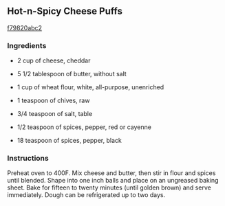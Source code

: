 ## Hot-n-Spicy Cheese Puffs

[f79820abc2](http://tastykitchen.com/recipes/appetizers-and-snacks/hot-n-spicy-cheese-puffs/)

### Ingredients

 - 2 cup of cheese, cheddar

 - 5 1/2 tablespoon of butter, without salt

 - 1 cup of wheat flour, white, all-purpose, unenriched

 - 1 teaspoon of chives, raw

 - 3/4 teaspoon of salt, table

 - 1/2 teaspoon of spices, pepper, red or cayenne

 - 18 teaspoon of spices, pepper, black

### Instructions

Preheat oven to 400F. Mix cheese and butter, then stir in flour and spices until blended. Shape into one inch balls and place on an ungreased baking sheet. Bake for fifteen to twenty minutes (until golden brown) and serve immediately. Dough can be refrigerated up to two days.